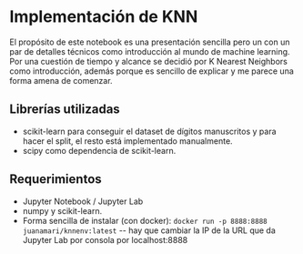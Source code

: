 # Implementación de KNN

El propósito de este notebook es una presentación sencilla pero un con un par de detalles técnicos como introducción al mundo de machine learning. Por una cuestión de tiempo y alcance se decidió por K Nearest Neighbors como introducción, además porque es sencillo de explicar y me parece una forma amena de comenzar.

## Librerías utilizadas

- scikit-learn para conseguir el dataset de dígitos manuscritos y para hacer el split, el resto está implementado manualmente.
- scipy como dependencia de scikit-learn.

## Requerimientos

- Jupyter Notebook / Jupyter Lab
- numpy y scikit-learn.
- Forma sencilla de instalar (con docker): `docker run -p 8888:8888 juanamari/knnenv:latest` -- hay que cambiar la IP de la URL que da Jupyter Lab por consola por localhost:8888
